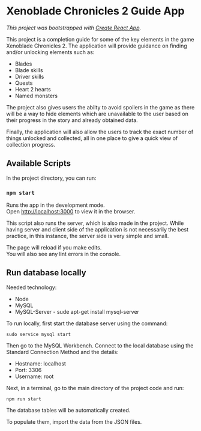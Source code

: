 # Xenoblade Chronicles 2 Guide App

*This project was bootstrapped with [Create React App](https://github.com/facebook/create-react-app).*

This project is a completion guide for some of the key elements in the game Xenoblade Chronicles 2. The application will provide guidance on finding and/or unlocking elements such as:

* Blades
* Blade skills
* Driver skills
* Quests
* Heart 2 hearts
* Named monsters

The project also gives users the abilty to avoid spoilers in the game as there will be a way to hide elements which are unavailable to the user based on their progress in the story and already obtained data.

Finally, the application will also allow the users to track the exact number of things unlocked and collected, all in one place to give a quick view of collection progress.

## Available Scripts

In the project directory, you can run:

### `npm start`

Runs the app in the development mode.\
Open [http://localhost:3000](http://localhost:3000) to view it in the browser.

This script also runs the server, which is also made in the project. While having server and client side of the application is not necessarily the best practice, in this instance, the server side is very simple and small.

The page will reload if you make edits.\
You will also see any lint errors in the console.

## Run database locally

Needed technology:
* Node
* MySQL
* MySQL-Server - sude apt-get install mysql-server

To run locally, first start the database server using the command:

`sudo service mysql start`

Then go to the MySQL Workbench. Connect to the local database using the Standard Connection Method and the details:

* Hostname: localhost
* Port: 3306
* Username: root

Next, in a terminal, go to the main directory of the project code and  run:

`npm run start`

The database tables will be automatically created.

To populate them, import the data from the JSON files.